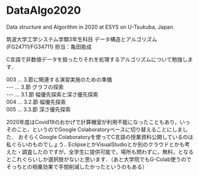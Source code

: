 # DataAlgo2020
Data structure and Algorithm in 2020 at ESYS on U-Tsukuba, Japan.

筑波大学工学システム学類3年生科目
データ構造とアルゴリズム(FG24711/FG34711) 担当：亀田能成

C言語で非数値データを扱ったりそれを処理するアルゴリズムについて勉強します．

003 ... 3.節に関連する演習実施のための準備  
--- ... 3.節 グラフの探索  
--- ... 3.1.節 幅優先探索と深さ優先探索  
004 ... 3.2.節 幅優先探索  
005 ... 3.3.節 深さ優先探索  

2020年度はCovid19のおかげで計算機室が利用不能になったこともあり，いっそのこと，というのでGoogle Colaboratoryベースに切り替えることにしました．
おそらくGoogle Colaboratoryを使ってC言語の授業資料公開しているのは私ぐらいのものでしょう‥
EclipseとかVisualStudioとか別のクラウドとかも考えた・調査したのですが，全学生に提供可能で，場所も問わずに，無料，となるとこれぐらいしか選択肢がないと思います．（あと大学院でもG-Colab使うのでそっちとの相乗効果で手間削減したかったというのもある）
